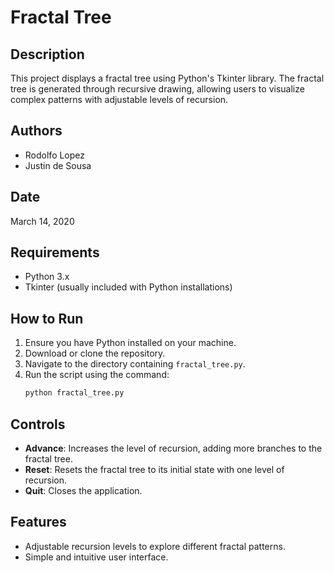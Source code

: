 # Fractal Tree

## Description

This project displays a fractal tree using Python's Tkinter library. The fractal tree is generated through recursive drawing, allowing users to visualize complex patterns with adjustable levels of recursion.

## Authors

- Rodolfo Lopez
- Justin de Sousa

## Date

March 14, 2020

## Requirements

- Python 3.x
- Tkinter (usually included with Python installations)

## How to Run

1. Ensure you have Python installed on your machine.
2. Download or clone the repository.
3. Navigate to the directory containing `fractal_tree.py`.
4. Run the script using the command:
   ```bash
   python fractal_tree.py
   ```

## Controls

- **Advance**: Increases the level of recursion, adding more branches to the fractal tree.
- **Reset**: Resets the fractal tree to its initial state with one level of recursion.
- **Quit**: Closes the application.

## Features

- Adjustable recursion levels to explore different fractal patterns.
- Simple and intuitive user interface.
